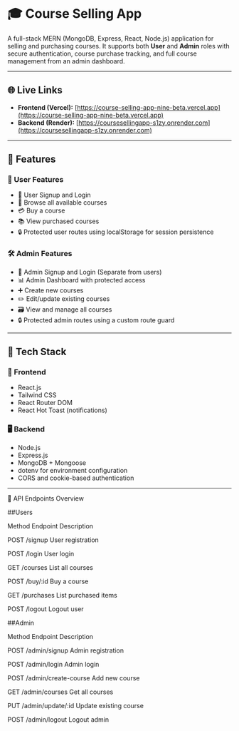 # 🎓 Course Selling App

A full-stack MERN (MongoDB, Express, React, Node.js) application for selling and purchasing courses. It supports both **User** and **Admin** roles with secure authentication, course purchase tracking, and full course management from an admin dashboard.

---

## 🌐 Live Links

- **Frontend (Vercel):** [https://course-selling-app-nine-beta.vercel.app](https://course-selling-app-nine-beta.vercel.app)
- **Backend (Render):** [https://coursesellingapp-s1zy.onrender.com](https://coursesellingapp-s1zy.onrender.com)

---

## 📌 Features

### 👤 User Features

- 🔐 User Signup and Login
- 🎥 Browse all available courses
- 💳 Buy a course
- 📚 View purchased courses
- 🔒 Protected user routes using localStorage for session persistence

### 🛠️ Admin Features

- 🔐 Admin Signup and Login (Separate from users)
- 📊 Admin Dashboard with protected access
- ➕ Create new courses
- ✏️ Edit/update existing courses
- 🗃️ View and manage all courses
- 🔒 Protected admin routes using a custom route guard

---

## 🧱 Tech Stack

### 🔧 Frontend

- React.js
- Tailwind CSS
- React Router DOM
- React Hot Toast (notifications)

### 🖥️ Backend

- Node.js
- Express.js
- MongoDB + Mongoose
- dotenv for environment configuration
- CORS and cookie-based authentication

---

🧪 API Endpoints Overview




##Users


Method	Endpoint	Description


POST	/signup	User registration


POST	/login	User login


GET	/courses	List all courses


POST	/buy/:id	Buy a course


GET	/purchases	List purchased items


POST	/logout	Logout user



##Admin


Method	Endpoint	Description


POST	/admin/signup	Admin registration


POST	/admin/login	Admin login


POST	/admin/create-course	Add new course


GET	/admin/courses	Get all courses


PUT	/admin/update/:id	Update existing course


POST	/admin/logout	Logout admin
